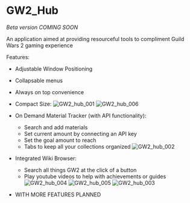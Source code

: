 # GW2_Hub

*Beta version COMING SOON*

An application aimed at providing resourceful tools to compliment Guild Wars 2 gaming experience 

Features:

- Adjustable Window Positioning
- Collapsable menus
- Always on top convenience

- Compact Size:
![GW2_hub_001](https://user-images.githubusercontent.com/54217603/118724731-f5e50280-b7fc-11eb-974e-635152b031a0.png)
![GW2_hub_006](https://user-images.githubusercontent.com/54217603/118725675-40b34a00-b7fe-11eb-816c-25b483b5bd16.png)


- On Demand Material Tracker (with API functionality):
    - Search and add materials
    - Set current amount by connecting an API key
    - Set the goal amount to reach
    - Tabs to keep all your collections organized
![GW2_hub_002](https://user-images.githubusercontent.com/54217603/118724878-317fcc80-b7fd-11eb-9b49-1b10cfaf5917.png)

- Integrated Wiki Browser:
    - Search all things GW2 at the click of a button
    - Play youtube videos to help with achievements or guides
![GW2_hub_004](https://user-images.githubusercontent.com/54217603/118724896-38a6da80-b7fd-11eb-8f8f-3141a68460f6.png)
![GW2_hub_005](https://user-images.githubusercontent.com/54217603/118724901-3a709e00-b7fd-11eb-9b82-7141a6f62588.png)
![GW2_hub_003](https://user-images.githubusercontent.com/54217603/118724908-3ba1cb00-b7fd-11eb-97e2-c8cd580fde87.png)




- WITH MORE FEATURES PLANNED
